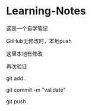 # Learning-Notes

这是一个自学笔记

GitHub无修改时，本地push

这里本地有修改

再次验证

git add .

git commit -m "validate"

git push
